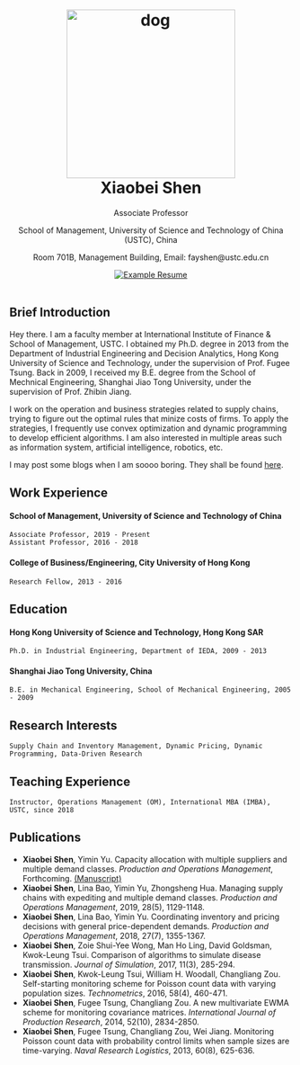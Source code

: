<h1 align="center">
  <a href="https://github.com/fay-x-shen/X-Shen-Resume/raw/master/dog.jpg" title="Image_Dog">
    <img alt="dog" src="https://github.com/fay-x-shen/X-Shen-Resume/raw/master/dog.jpg" width="300px" height="300px" />
  </a>
  <br />
  Xiaobei Shen 
</h1>

<p align="center">
  Associate Professor  
</p>

<p align="center">
  School of Management, University of Science and Technology of China (USTC), China
 </p>
 
 <p align="center">
  Room 701B, Management Building, Email: fayshen@ustc.edu.cn
 </p>

<div align="center">
  <a href="https://github.com/fay-x-shen/X-Shen-Resume/raw/master/CV_XiaobeiShen.pdf">
    <img alt="Example Resume" src="https://img.shields.io/badge/resume-pdf-green.svg" />
  </a>
</div>

<br />

## Brief Introduction

Hey there. I am a faculty member at International Institute of Finance & School of Management, USTC. I obtained my Ph.D. degree in 2013 from the Department of Industrial Engineering and Decision Analytics, Hong Kong University of Science and Technology, under the supervision of Prof. Fugee Tsung. Back in 2009, I received my B.E. degree from the School of Mechnical Engineering, Shanghai Jiao Tong University, under the supervision of Prof. Zhibin Jiang. 

I work on the operation and business strategies related to supply chains, trying to figure out the optimal rules that minize costs of firms. To apply the strategies, I frequently use convex optimization and dynamic programming to develop efficient algorithms. I am also interested in multiple areas such as information system, artificial intelligence, robotics, etc. 

I may post some blogs when I am soooo boring. They shall be found [here](/blogs/Readme.md).


## Work Experience
#### School of Management, University of Science and Technology of China
    Associate Professor, 2019 - Present
    Assistant Professor, 2016 - 2018

#### College of Business/Engineering, City University of Hong Kong 
    Research Fellow, 2013 - 2016
    

## Education
#### Hong Kong University of Science and Technology, Hong Kong SAR
    Ph.D. in Industrial Engineering, Department of IEDA, 2009 - 2013
#### Shanghai Jiao Tong University, China
    B.E. in Mechanical Engineering, School of Mechanical Engineering, 2005 - 2009


## Research Interests
    Supply Chain and Inventory Management, Dynamic Pricing, Dynamic Programming, Data-Driven Research


## Teaching Experience
    Instructor, Operations Management (OM), International MBA (IMBA), USTC, since 2018


## Publications

* **Xiaobei Shen**, Yimin Yu. Capacity allocation with multiple suppliers and multiple demand classes. *Production and Operations Management*, Forthcoming. [(Manuscript)](./papers/POM-2019-2.pdf)
* **Xiaobei Shen**, Lina Bao, Yimin Yu, Zhongsheng Hua. Managing supply chains with expediting and multiple demand classes. *Production and Operations Management*, 2019, 28(5), 1129-1148.
* **Xiaobei Shen**, Lina Bao, Yimin Yu. Coordinating inventory and pricing decisions with general price-dependent demands. *Production and Operations Management*, 2018, 27(7), 1355-1367.
* **Xiaobei Shen**, Zoie Shui-Yee Wong, Man Ho Ling, David Goldsman, Kwok-Leung Tsui. Comparison of algorithms to simulate disease transmission. *Journal of Simulation*, 2017, 11(3), 285-294.
* **Xiaobei Shen**, Kwok-Leung Tsui, William H. Woodall, Changliang Zou. Self-starting monitoring scheme for Poisson count data with varying population sizes. *Technometrics*, 2016, 58(4), 460-471.
* **Xiaobei Shen**, Fugee Tsung, Changliang Zou. A new multivariate EWMA scheme for monitoring covariance matrices. *International Journal of Production Research*, 2014, 52(10), 2834-2850.
* **Xiaobei Shen**, Fugee Tsung, Changliang Zou, Wei Jiang. Monitoring Poisson count data with probability control limits when sample sizes are time-varying. *Naval Research Logistics*, 2013, 60(8), 625-636.

